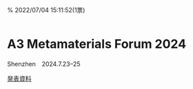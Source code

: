 % 2022/07/04 15:11:52(1票)
```{tags} 研究会, QUATUO
```
# A3 Metamaterials Forum 2024

Shenzhen　2024.7.23–25

[発表資料](d-current-meta-a.pdf)
